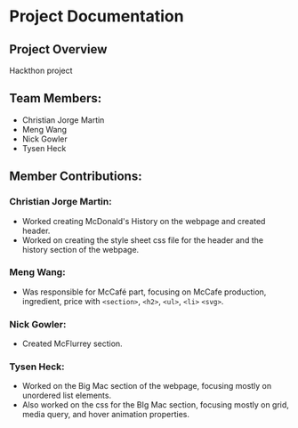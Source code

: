# Project Documentation

## Project Overview
Hackthon project

## Team Members:

-   Christian Jorge Martin
-   Meng Wang
-   Nick Gowler
-   Tysen Heck

## Member Contributions:

### Christian Jorge Martin:

-   Worked creating McDonald's History on the webpage and created header.
-   Worked on creating the style sheet css file for the header and the history section of the webpage.

### Meng Wang:

-   Was responsible for McCafé part, focusing on McCafe production, ingredient, price with `<section>`, `<h2>`, `<ul>`, `<li>` `<svg>`.

### Nick Gowler:

-   Created McFlurrey section.

### Tysen Heck:

-   Worked on the Big Mac section of the webpage, focusing mostly on unordered list elements.
-   Also worked on the css for the BIg Mac section, focusing mostly on grid, media query, and hover animation properties.